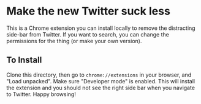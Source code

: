 # Make the new Twitter suck less
This is a Chrome extension you can install locally to remove the distracting side-bar from Twitter. If you want to search, you can change the permissions for the thing (or make your own version).

## To Install
Clone this directory, then go to `chrome://extensions` in your browser,  and "Load unpacked". Make sure "Developer mode" is enabled. This will install the extension and you should not see the right side bar when you navigate to Twitter. Happy browsing!